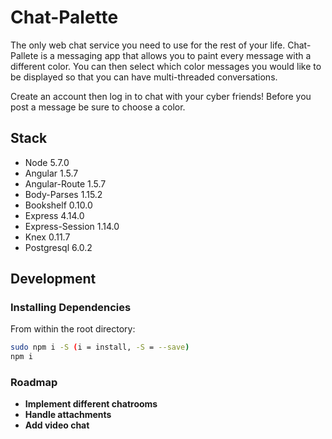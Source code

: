 # Chat-Palette

The only web chat service you need to use for the rest of your life. Chat-Pallete is a messaging app that allows you to paint every message with a different color. You can then select which color messages you would like to be displayed so that you can have multi-threaded conversations.

Create an account then log in to chat with your cyber friends! Before you post a message be sure to choose a color.

## Stack

- Node 5.7.0
- Angular 1.5.7
- Angular-Route 1.5.7
- Body-Parses 1.15.2
- Bookshelf 0.10.0
- Express 4.14.0
- Express-Session 1.14.0
- Knex 0.11.7
- Postgresql 6.0.2

## Development

### Installing Dependencies

From within the root directory:

```sh
sudo npm i -S (i = install, -S = --save)
npm i
```

### Roadmap

- __Implement different chatrooms__
- __Handle attachments__
- __Add video chat__